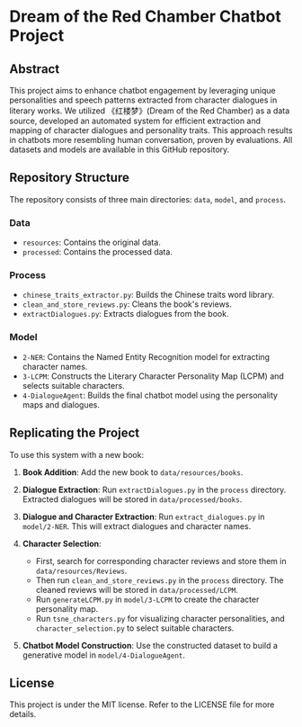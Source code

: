# Dream of the Red Chamber Chatbot Project

## Abstract

This project aims to enhance chatbot engagement by leveraging unique personalities and speech patterns extracted from character dialogues in literary works. We utilized 《红楼梦》(Dream of the Red Chamber) as a data source, developed an automated system for efficient extraction and mapping of character dialogues and personality traits. This approach results in chatbots more resembling human conversation, proven by evaluations. All datasets and models are available in this GitHub repository.

## Repository Structure

The repository consists of three main directories: `data`, `model`, and `process`.

### Data

- `resources`: Contains the original data.
- `processed`: Contains the processed data.

### Process

- `chinese_traits_extractor.py`: Builds the Chinese traits word library.
- `clean_and_store_reviews.py`: Cleans the book's reviews.
- `extractDialogues.py`: Extracts dialogues from the book.

### Model

- `2-NER`: Contains the Named Entity Recognition model for extracting character names.
- `3-LCPM`: Constructs the Literary Character Personality Map (LCPM) and selects suitable characters.
- `4-DialogueAgent`: Builds the final chatbot model using the personality maps and dialogues.

## Replicating the Project

To use this system with a new book:

1. **Book Addition**: Add the new book to `data/resources/books`.

2. **Dialogue Extraction**: Run `extractDialogues.py` in the `process` directory. Extracted dialogues will be stored in `data/processed/books`.

3. **Dialogue and Character Extraction**: Run `extract_dialogues.py` in `model/2-NER`. This will extract dialogues and character names.

4. **Character Selection**: 
   - First, search for corresponding character reviews and store them in `data/resources/Reviews`.
   - Then run `clean_and_store_reviews.py` in the `process` directory. The cleaned reviews will be stored in `data/processed/LCPM`.
   - Run `generateLCPM.py` in `model/3-LCPM` to create the character personality map.
   - Run `tsne_characters.py` for visualizing character personalities, and `character_selection.py` to select suitable characters.

5. **Chatbot Model Construction**: Use the constructed dataset to build a generative model in `model/4-DialogueAgent`.

## License

This project is under the MIT license. Refer to the LICENSE file for more details.